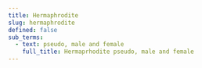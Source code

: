 ```yaml
---
title: Hermaphrodite
slug: hermaphrodite
defined: false
sub_terms:
  - text: pseudo, male and female
    full_title: Hermaprhodite pseudo, male and female
---
```

